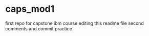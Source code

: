 # caps_mod1
first repo for capstone ibm course
editing this readme file
second comments and commit practice

